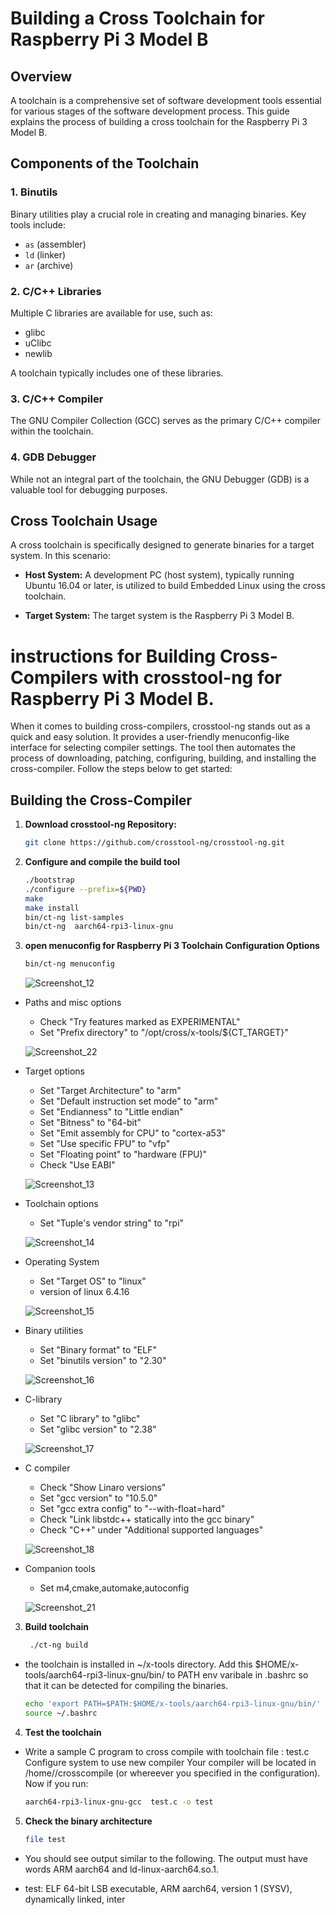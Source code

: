 # Building a Cross Toolchain for Raspberry Pi 3 Model B

## Overview

A toolchain is a comprehensive set of software development tools essential for various stages of the software development process. This guide explains the process of building a cross toolchain for the Raspberry Pi 3 Model B.

## Components of the Toolchain

### 1. Binutils

Binary utilities play a crucial role in creating and managing binaries. Key tools include:

- `as` (assembler)
- `ld` (linker)
- `ar` (archive)
### 2. C/C++ Libraries

Multiple C libraries are available for use, such as:

- glibc
- uClibc
- newlib

A toolchain typically includes one of these libraries.

### 3. C/C++ Compiler

The GNU Compiler Collection (GCC) serves as the primary C/C++ compiler within the toolchain.

### 4. GDB Debugger

While not an integral part of the toolchain, the GNU Debugger (GDB) is a valuable tool for debugging purposes.

## Cross Toolchain Usage

A cross toolchain is specifically designed to generate binaries for a target system. In this scenario:

- **Host System:** A development PC (host system), typically running Ubuntu 16.04 or later, is utilized to build Embedded Linux using the cross toolchain.
  
- **Target System:** The target system is the Raspberry Pi 3 Model B.


# instructions for Building Cross-Compilers with crosstool-ng for Raspberry Pi 3 Model B.

When it comes to building cross-compilers, crosstool-ng stands out as a quick and easy solution. It provides a user-friendly menuconfig-like interface for selecting compiler settings. The tool then automates the process of downloading, patching, configuring, building, and installing the cross-compiler. Follow the steps below to get started:


## Building the Cross-Compiler

1. **Download crosstool-ng Repository:**

   ```bash
   git clone https://github.com/crosstool-ng/crosstool-ng.git
2. **Configure and compile the build tool**   
   ```bash
   ./bootstrap
   ./configure --prefix=${PWD}
   make
   make install
   bin/ct-ng list-samples
   bin/ct-ng  aarch64-rpi3-linux-gnu
3. **open menuconfig for Raspberry Pi 3 Toolchain Configuration Options**   
   ```bash   
   bin/ct-ng menuconfig
    ```
    ![Screenshot_12](https://github.com/Mahmoud-Ismail98/Cmake-Moatasem-Elsayed/assets/63348980/c303a279-b49a-4f34-a2e1-575c723bad11)

- Paths and misc options
    - Check "Try features marked as EXPERIMENTAL"
    - Set "Prefix directory" to "/opt/cross/x-tools/${CT_TARGET}"

    ![Screenshot_22](https://github.com/Mahmoud-Ismail98/Cmake-Moatasem-Elsayed/assets/63348980/c2b07ff9-3018-4437-a5e6-32a497d4585f)

- Target options
    - Set "Target Architecture" to "arm"
    - Set "Default instruction set mode" to "arm"
    - Set "Endianness" to "Little endian"
    - Set "Bitness" to "64-bit"
    - Set "Emit assembly for CPU" to "cortex-a53"
    - Set "Use specific FPU" to "vfp"
    - Set "Floating point" to "hardware (FPU)"
    - Check "Use EABI"

    ![Screenshot_13](https://github.com/Mahmoud-Ismail98/Cmake-Moatasem-Elsayed/assets/63348980/184a8e48-f412-4307-aaf9-0804857bad8d)

- Toolchain options
    - Set "Tuple's vendor string" to "rpi"

    ![Screenshot_14](https://github.com/Mahmoud-Ismail98/Cmake-Moatasem-Elsayed/assets/63348980/96399fb6-d316-4cde-979a-314c62148b68)    
- Operating System
    - Set "Target OS" to "linux"
    - version of linux 6.4.16

    ![Screenshot_15](https://github.com/Mahmoud-Ismail98/Cmake-Moatasem-Elsayed/assets/63348980/d8ac2888-4f2b-4dce-a9b5-96dc7dfd2508)
- Binary utilities
    - Set "Binary format" to "ELF"
    - Set "binutils version" to "2.30"

    ![Screenshot_16](https://github.com/Mahmoud-Ismail98/Cmake-Moatasem-Elsayed/assets/63348980/44415c8b-78b4-4152-bfac-b6a0dcb9a827)
- C-library
    - Set "C library" to "glibc"
    - Set "glibc version" to "2.38"

    ![Screenshot_17](https://github.com/Mahmoud-Ismail98/Cmake-Moatasem-Elsayed/assets/63348980/ca1f86ba-3e2c-4ba8-bd63-717a1bea2e00)    
    
- C compiler
    - Check "Show Linaro versions"
    - Set "gcc version" to "10.5.0"
    - Set "gcc extra config" to "--with-float=hard"
    - Check "Link libstdc++ statically into the gcc binary"
    - Check "C++" under "Additional supported   languages"

    ![Screenshot_18](https://github.com/Mahmoud-Ismail98/Cmake-Moatasem-Elsayed/assets/63348980/03eea205-0a54-47ff-85ce-77ec37832ada)

- Companion tools
    - Set m4,cmake,automake,autoconfig

    ![Screenshot_21](https://github.com/Mahmoud-Ismail98/Cmake-Moatasem-Elsayed/assets/63348980/c3f00d96-9304-4f46-b7e0-51d3a4e2024a)

3. **Build toolchain**
   ```bash
    ./ct-ng build

-   the toolchain is installed in ~/x-tools directory. Add this $HOME/x-tools/aarch64-rpi3-linux-gnu/bin/ to PATH env varibale in .bashrc so that it can be detected for compiling the binaries.

    ```bash
    echo 'export PATH=$PATH:$HOME/x-tools/aarch64-rpi3-linux-gnu/bin/'  ~/.bashrc
    source ~/.bashrc

4. **Test the toolchain**

-   Write a sample C program to cross compile with toolchain
file : test.c
Configure system to use new compiler
Your compiler will be located in /home/<yourname>/crosscompile (or whereever you specified in the configuration). 
Now if you run:
    ```bash    
    aarch64-rpi3-linux-gnu-gcc  test.c -o test

5. **Check the binary architecture**
    ```bash
    file test
-   You should see output similar to the following. The output must have words ARM aarch64 and ld-linux-aarch64.so.1.

-   test: ELF 64-bit LSB executable, ARM aarch64, version 1 (SYSV), dynamically linked, inter